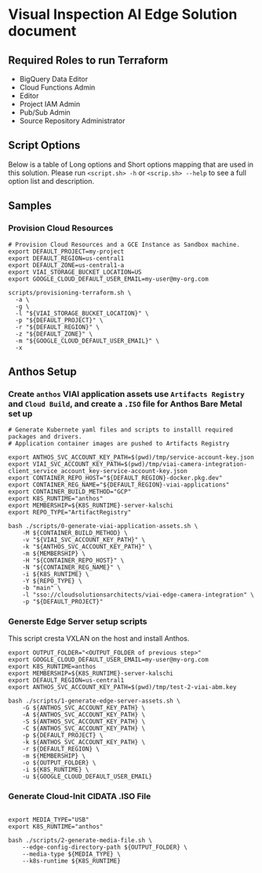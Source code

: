 # Visual Inspection AI Edge Solution document

## Required Roles to run Terraform

* BigQuery Data Editor
* Cloud Functions Admin
* Editor
* Project IAM Admin
* Pub/Sub Admin
* Source Repository Administrator

## Script Options

Below is a table of Long options and Short options mapping that are used in this solution. Please run `<script.sh> -h` or `<scrip.sh> --help` to see a full option list and description.


## Samples

### Provision Cloud Resources

```shell
# Provision Cloud Resources and a GCE Instance as Sandbox machine.
export DEFAULT_PROJECT=my-project
export DEFAULT_REGION=us-central1
export DEFAULT_ZONE=us-central1-a
export VIAI_STORAGE_BUCKET_LOCATION=US
export GOOGLE_CLOUD_DEFAULT_USER_EMAIL=my-user@my-org.com

scripts/provisioning-terraform.sh \
  -a \
  -g \
  -l "${VIAI_STORAGE_BUCKET_LOCATION}" \
  -p "${DEFAULT_PROJECT}" \
  -r "${DEFAULT_REGION}" \
  -z "${DEFAULT_ZONE}" \
  -m "${GOOGLE_CLOUD_DEFAULT_USER_EMAIL}" \
  -x

```

## Anthos Setup

### Create `anthos` VIAI application assets use `Artifacts Registry` and `Cloud Build`, and create a `.ISO` file for Anthos Bare Metal set up

```shell
# Generate Kubernete yaml files and scripts to installl required packages and drivers.
# Application container images are pushed to Artifacts Registry

export ANTHOS_SVC_ACCOUNT_KEY_PATH=$(pwd)/tmp/service-account-key.json
export VIAI_SVC_ACCOUNT_KEY_PATH=$(pwd)/tmp/viai-camera-integration-client_service_account_key-service-account-key.json
export CONTAINER_REPO_HOST="${DEFAULT_REGION}-docker.pkg.dev"
export CONTAINER_REG_NAME="${DEFAULT_REGION}-viai-applications"
export CONTAINER_BUILD_METHOD="GCP"
export K8S_RUNTIME="anthos"
export MEMBERSHIP=${K8S_RUNTIME}-server-kalschi
export REPO_TYPE="ArtifactRegistry"

bash ./scripts/0-generate-viai-application-assets.sh \
    -M ${CONTAINER_BUILD_METHOD} \
    -v "${VIAI_SVC_ACCOUNT_KEY_PATH}" \
    -k "${ANTHOS_SVC_ACCOUNT_KEY_PATH}" \
    -m ${MEMBERSHIP} \
    -H "${CONTAINER_REPO_HOST}" \
    -N "${CONTAINER_REG_NAME}" \
    -i ${K8S_RUNTIME} \
    -Y ${REPO_TYPE} \
    -b "main" \
    -l "sso://cloudsolutionsarchitects/viai-edge-camera-integration" \
    -p "${DEFAULT_PROJECT}"

```


### Generste Edge Server setup scripts

This script cresta VXLAN on the host and install Anthos.

```shell
export OUTPUT_FOLDER="<OUTPUT_FOLDER of previous step>"
export GOOGLE_CLOUD_DEFAULT_USER_EMAIL=my-user@my-org.com
export K8S_RUNTIME=anthos
export MEMBERSHIP=${K8S_RUNTIME}-server-kalschi
export DEFAULT_REGION=us-central1
export ANTHOS_SVC_ACCOUNT_KEY_PATH=$(pwd)/tmp/test-2-viai-abm.key

bash ./scripts/1-generate-edge-server-assets.sh \
    -G ${ANTHOS_SVC_ACCOUNT_KEY_PATH} \
    -A ${ANTHOS_SVC_ACCOUNT_KEY_PATH} \
    -S ${ANTHOS_SVC_ACCOUNT_KEY_PATH} \
    -C ${ANTHOS_SVC_ACCOUNT_KEY_PATH} \
    -p ${DEFAULT_PROJECT} \
    -k ${ANTHOS_SVC_ACCOUNT_KEY_PATH} \
    -r ${DEFAULT_REGION} \
    -m ${MEMBERSHIP} \
    -o ${OUTPUT_FOLDER} \
    -i ${K8S_RUNTIME} \
    -u ${GOOGLE_CLOUD_DEFAULT_USER_EMAIL}

```

### Generate Cloud-Init CIDATA .ISO File

```shell

export MEDIA_TYPE="USB"
export K8S_RUNTIME="anthos"

bash ./scripts/2-generate-media-file.sh \
    --edge-config-directory-path ${OUTPUT_FOLDER} \
    --media-type ${MEDIA_TYPE} \
    --k8s-runtime ${K8S_RUNTIME}

```
